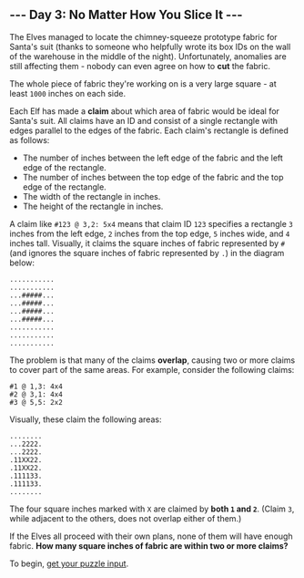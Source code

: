 ## --- Day 3: No Matter How You Slice It ---

The Elves managed to locate the chimney-squeeze prototype fabric for Santa's
suit (thanks to someone who helpfully wrote its box IDs on the wall of the
warehouse in the middle of the night). Unfortunately, anomalies are still
affecting them - nobody can even agree on how to **cut** the fabric.

The whole piece of fabric they're working on is a very large square - at least
`1000` inches on each side.

Each Elf has made a **claim** about which area of fabric would be ideal for
Santa's suit. All claims have an ID and consist of a single rectangle with
edges parallel to the edges of the fabric. Each claim's rectangle is defined as
follows:

- The number of inches between the left edge of the fabric and the left edge of
  the rectangle.
- The number of inches between the top edge of the fabric and the top edge of
  the rectangle.
- The width of the rectangle in inches.
- The height of the rectangle in inches.

A claim like `#123 @ 3,2: 5x4` means that claim ID `123` specifies a rectangle
`3` inches from the left edge, `2` inches from the top edge, `5` inches wide,
and `4` inches tall. Visually, it claims the square inches of fabric
represented by `#` (and ignores the square inches of fabric represented by `.`)
in the diagram below:

    ...........
    ...........
    ...#####...
    ...#####...
    ...#####...
    ...#####...
    ...........
    ...........
    ...........

The problem is that many of the claims **overlap**, causing two or more claims
to cover part of the same areas. For example, consider the following claims:

    #1 @ 1,3: 4x4
    #2 @ 3,1: 4x4
    #3 @ 5,5: 2x2

Visually, these claim the following areas:

    ........
    ...2222.
    ...2222.
    .11XX22.
    .11XX22.
    .111133.
    .111133.
    ........

The four square inches marked with `X` are claimed by **both `1` and `2`**.
(Claim `3`, while adjacent to the others, does not overlap either of them.)

If the Elves all proceed with their own plans, none of them will have enough
fabric. **How many square inches of fabric are within two or more claims?**

To begin, [get your puzzle input](input.txt).
